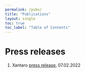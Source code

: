 ```yaml
---
permalink: /pubs/
title: "Publications"
layout: single
toc: true
toc_label: "Table of Contents"
---
```

# Press releases

1. Xantaro [press release](https://www.xantaro.net/bmwk-projekt-maveric-fuer-erleichterten-einsatz-von-5g-im-unternehmensnetz/), 07.02.2022
